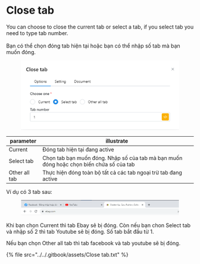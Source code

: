 # Close tab

You can choose to close the current tab or select a tab, if you select tab you need to type tab number.\
\
Bạn có thể chọn đóng tab hiện tại hoặc bạn có thể nhập số tab mà bạn muốn đóng.

<figure><img src="../../.gitbook/assets/image (2).png" alt=""><figcaption></figcaption></figure>

| parameter     | illustrate                                                                              |
| ------------- | --------------------------------------------------------------------------------------- |
| Current       | Đóng tab hiện tại đang active                                                           |
| Select tab    | Chọn tab bạn muốn đóng. Nhập số của tab mà bạn muốn đóng hoặc chọn biến chứa số của tab |
| Other all tab | Thực hiện đóng toàn bộ tất cả các tab ngoại trừ tab đang active                         |

Ví dụ có 3 tab sau:

<figure><img src="../../.gitbook/assets/image (38).png" alt=""><figcaption></figcaption></figure>

Khi bạn chọn Current thì tab Ebay sẽ bị đóng. Còn nếu bạn chon Select tab và nhập số 2 thì tab Youtube sẽ bị đóng. Số tab bắt đầu từ 1.

Nếu bạn chọn Other all tab thì tab facebook và tab youtube sẽ bị đóng.

{% file src="../../.gitbook/assets/Close tab.txt" %}
